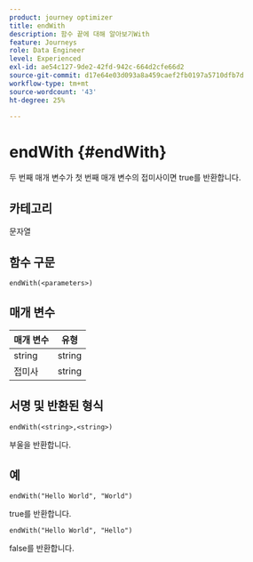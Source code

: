 ```yaml
---
product: journey optimizer
title: endWith
description: 함수 끝에 대해 알아보기With
feature: Journeys
role: Data Engineer
level: Experienced
exl-id: ae54c127-9de2-42fd-942c-664d2cfe66d2
source-git-commit: d17e64e03d093a8a459caef2fb0197a5710dfb7d
workflow-type: tm+mt
source-wordcount: '43'
ht-degree: 25%

---
```


# endWith {#endWith}

두 번째 매개 변수가 첫 번째 매개 변수의 접미사이면 true를 반환합니다.

## 카테고리

문자열

## 함수 구문

`endWith(<parameters>)`

## 매개 변수

| 매개 변수 | 유형 |
|-----------|------------------|
| string | string |
| 접미사 | string |

## 서명 및 반환된 형식

`endWith(<string>,<string>)`

부울을 반환합니다.

## 예

`endWith("Hello World", "World")`

true를 반환합니다.

`endWith("Hello World", "Hello")`

false를 반환합니다.
